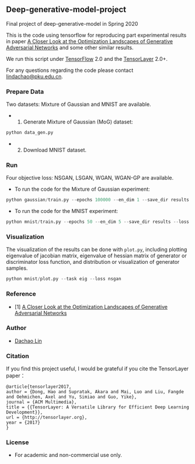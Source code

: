 ## Deep-generative-model-project
Final project of deep-generative-model in Spring 2020

This is the code using tensorflow for reproducing part experimental results in paper [A Closer Look at the Optimization Landscapes of Generative Adversarial Networks](https://arxiv.org/abs/1906.04848) and some other similar results. 

We run this script under [TensorFlow](https://www.tensorflow.org) 2.0 and the [TensorLayer](https://github.com/tensorlayer/tensorlayer) 2.0+. 

For any questions regarding the code please contact lindachao@pku.edu.cn.

### Prepare Data 
Two datasets: Mixture of Gaussian and MNIST are available.
- 1. Generate Mixture of Gaussian (MoG) dataset:

```python
python data_gen.py
```
- 2. Download MNIST dataset.

### Run
Four objective loss: NSGAN, LSGAN, WGAN, WGAN-GP are available.
- To run the code for the Mixture of Gaussian experiment:
```python
python gaussian/train.py --epochs 100000 --en_dim 1 --save_dir results --loss wgan
```

- To run the code for the MNIST experiment:
```python
python mnist/train.py --epochs 50 --en_dim 5 --save_dir results --loss nsgan
```

### Visualization
The visualization of the results can be done with `plot.py`, including plotting eigenvalue of jacobian matrix, eigenvalue of hessian matrix of generator or discriminator loss function, and distribution or visualization of generator samples. 

```python
python mnist/plot.py --task eig --loss nsgan
```

### Reference
* [1] [A Closer Look at the Optimization Landscapes of Generative Adversarial Networks](https://arxiv.org/abs/1906.04848)

### Author
- [Dachao Lin](https://github.com/shayebuhui)

### Citation
If you find this project useful, I would be grateful if you cite the TensorLayer paper：

```
@article{tensorlayer2017,
author = {Dong, Hao and Supratak, Akara and Mai, Luo and Liu, Fangde and Oehmichen, Axel and Yu, Simiao and Guo, Yike},
journal = {ACM Multimedia},
title = {{TensorLayer: A Versatile Library for Efficient Deep Learning Development}},
url = {http://tensorlayer.org},
year = {2017}
}
```

### License

- For academic and non-commercial use only.
